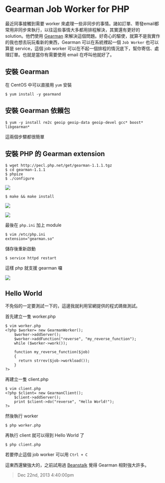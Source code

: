 # Gearman Job Worker for PHP

最近同事接觸到需要 worker 來處理一些非同步的事情。諸如訂單、寄發email都常用非同步來執行，以往這些事情大多都用排程解決，其實還有更好的 solution。他們使用 [Gearman][1] 來解決這個問題。好奇心的驅使，就算不是我實作的我也想去玩玩看新的東西，Gearman 可以在系統裡起一個 `Job Worker` 也可以算是 service，這個 job worker 可以在不起一個排程的情況底下，幫你寄信、處理訂單。也就是當你有需要使用 email 在呼叫他就好了。

## 安裝 Gearman 

在 CentOS 中可以直接用 `yum` 安裝

	$ yum install -y gearmand

## 安裝 Gearman 依賴包

	$ yum -y install re2c geoip geoip-data geoip-devel gcc* boost* libgearman*

這兩個步驟都很簡單

## 安裝 PHP 的 Gearman extension

	$ wget http://pecl.php.net/get/gearman-1.1.1.tgz
	$ cd gearman-1.1.1
	$ phpize
	$ ./configure

![](https://lh3.googleusercontent.com/-DdgEiYR4N3o/Urf7JkFnsWI/AAAAAAAAAQc/1PwjHCn9ofc/w682-h289-no/gearman-1.PNG)

	$ make && make install

![](https://lh3.googleusercontent.com/-eFgfIdRNzvQ/Urf7J4qYxqI/AAAAAAAAAQk/bAvHRNXD5ZQ/w925-h342-no/gearman-2.PNG)

![](https://lh3.googleusercontent.com/-uh3VAs5GIuA/Urf7KZJ0V4I/AAAAAAAAAQo/0Qn74XHuiNc/w595-h46-no/gearman-3.PNG)

最後在 `php.ini` 加上 module

	$ vim /etc/php.ini
	extension="gearman.so"

儲存後重新啟動

	$ service httpd restart

這樣 php 就支援 gearman 囉

![](https://lh5.googleusercontent.com/-Fz8SUBmKa50/Urf7_zd8zrI/AAAAAAAAARE/CKofvbgBF3g/w441-h385-no/gearman-4.PNG)

## Hello World

不免俗的一定要測試一下的，這邊我就利用官網提供的程式碼做測試。

首先建立一隻 worker.php

	$ vim worker.php
	<?php $worker= new GearmanWorker();
		$worker->addServer();
		$worker->addFunction("reverse", "my_reverse_function");
		while ($worker->work());
		
		function my_reverse_function($job)
		{
		  return strrev($job->workload());
		}
	?>

再建立一隻 client.php

	$ vim client.php
	<?php $client= new GearmanClient();
		$client->addServer();
		print $client->do("reverse", "Hello World!");
	?>

然後執行 worker

	$ php worker.php

再執行 client 就可以得到 Hello World 了

	$ php client.php 

若要停止這個 job worker 可以用 `Ctrl + C`

這東西還蠻強大的，之前試用過 [Beanstalk][2] 覺得 Gearman 相對強大許多。

[1]: http://gearman.org/
[2]: http://beanstalkapp.com/

> Dec 22nd, 2013 4:40:00pm
